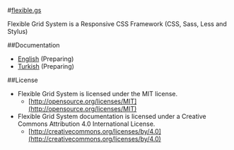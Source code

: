 #[flexible.gs](http://flexible.gs)

Flexible Grid System is a Responsive CSS Framework (CSS, Sass, Less and Stylus)

##Documentation
- [English](https://github.com/flexiblegs/docs/tree/master/en/) (Preparing)
- [Turkish](https://github.com/flexiblegs/docs/tree/master/tr/) (Preparing)

##License
- Flexible Grid System is licensed under the MIT license.
  - [http://opensource.org/licenses/MIT](http://opensource.org/licenses/MIT)
- Flexible Grid System documentation is licensed under a Creative Commons Attribution 4.0 International License.
  - [http://creativecommons.org/licenses/by/4.0](http://creativecommons.org/licenses/by/4.0)

